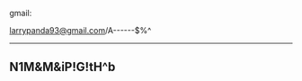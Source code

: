 gmail:

larrypanda93@gmail.com/A------$%^













-----------------
N1M&M&iP!G!tH^b
-----------------
